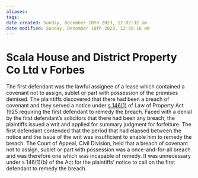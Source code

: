 ```yaml
---
aliases: 
tags: 
date created: Sunday, December 10th 2023, 12:02:32 am
date modified: Sunday, December 10th 2023, 12:39:16 am
---
```


# Scala House and District Property Co Ltd v Forbes

The first defendant was the lawful assignee of a lease which contained a covenant not to assign, sublet or part with possession of the premises demised. The plaintiffs discovered that there had been a breach of covenant and they served a notice under [s 146(1)](https://www.lexisnexis.com/uk/legal/search/enhRunRemoteLink.do?linkInfo=F%23GB%23UK_LEG%23num%251925_20a_SECT_146%25&A=0.6394352439045179&backKey=20_T485446336&service=citation&ersKey=23_T485446326&langcountry=GB) of Law of Property Act 1925 requiring the first defendant to remedy the breach. Faced with a denial by the first defendant’s solicitors that there had been any breach, the plaintiffs issued a writ and applied for summary judgment for forfeiture. The first defendant contended that the period that had elapsed between the notice and the issue of the writ was insufficient to enable him to remedy the breach. The Court of Appeal, Civil Division, held that a breach of covenant not to assign, sublet or part with possession was a once-and-for-all breach and was therefore one which was incapable of remedy. It was unnecessary under s 146(1)(b) of the Act for the plaintiffs’ notice to call on the first defendant to remedy the breach.
